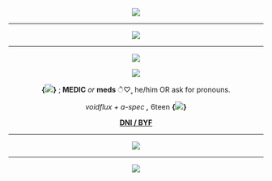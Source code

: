 <p align="center">
  <img src="https://64.media.tumblr.com/dc31a7f402f08b41a96810c35730a3e1/e3f62043db338af3-f2/s1280x1920/7f853fe954002f4b7e37f2139ea7427e993b8f9a.pnj">
</p>

***

<p align="center">
  <img src="https://64.media.tumblr.com/2e309a8cf08d2f93d04b483cc55d9798/eaa4794b66f4816d-ec/s1280x1920/4a7e262dce7354f62229da7f10b45e42a4cea541.pnj">
</p>

***

<p align="center">
  <img src="https://media.tenor.com/Qra0b0mV8j8AAAAi/your-demise.gif">
</p>

<p align="center">
  <img src="https://64.media.tumblr.com/d18d2559b7269cd2bb679ef99720d4e4/d74387bbfa9eb3e2-e0/s1280x1920/c9cc2257966afc1024b665c14b4aea44a690248b.gifv">
</p>

<p align="center">
  <b>{<img src="https://64.media.tumblr.com/ef4f3e441799965fdb43e594875e640a/01244fd8cc4a0103-7a/s75x75_c1/7ad568f4953f3f8a9ee1ce2aaef05cf2f3d5e652.webp">}</b>  ;  <b>MEDIC</b>  <i>or</i>  <b>meds</b>  ੈ♡˳  he/him OR ask for pronouns. 
</p>
<p align="center">
  <i>voidflux + a-spec</i>  <i><b>,</b></i>  6teen <b>{<img src="https://64.media.tumblr.com/26bd0f2b0e5d1e1fb88002803ca53e9f/a71119862d2437c9-12/s75x75_c1/51d784f473404c50ce9cab85b192ac6fee759eeb.gifv">}</b>
</p>

<p align="center">
  <a href="https://blog.spacehey.com/entry?id=](https://blog.spacehey.com/entry?id=1132466"><b>DNI / BYF</b></a>
</p>

***

<p align="center">
  <img src="https://64.media.tumblr.com/d35be55c9ef51baa797375d9e89552e4/2f3bf3a9f0352a2b-eb/s500x750/be90044426177ffe6e4e35243993e0bdb140ec4c.gifv">
</p>

***

<p align="center">
  <img src="https://64.media.tumblr.com/dc31a7f402f08b41a96810c35730a3e1/e3f62043db338af3-f2/s1280x1920/7f853fe954002f4b7e37f2139ea7427e993b8f9a.pnj">
</p>
